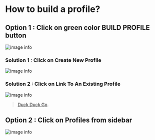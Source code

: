 # How to build a profile?

## Option 1 : Click on green color BUILD PROFILE button

![image info](../static/img/profiles/step1.png)

### Solution 1 : Click on Create New Profile

![image info](../static/img/profiles/step2.png)

### Solution 2 : Click on Link To An Existing Profile

![image info](../static/img/profiles/step3.png)
> [Duck Duck Go](https://duckduckgo.com).

## Option 2 : Click on Profiles from sidebar

![image info](../static/img/profiles/step32.png)
